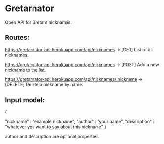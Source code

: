 # Gretarnator
Open API for Grétars nicknames.

## Routes:

https://gretarnator-api.herokuapp.com/api/nicknames  -> [GET] List of all nicknames.

https://gretarnator-api.herokuapp.com/api/nicknames  -> [POST] Add a new nickname to the list.

https://gretarnator-api.herokuapp.com/api/nicknames/:nickname  -> [DELETE] Delete a nickname by name.

## Input model:

{

  "nickname" : "example nickname",
  "author" : "your name",
  "description" : "whatever you want to say about this nickname"
}

author and description are optional properties.
